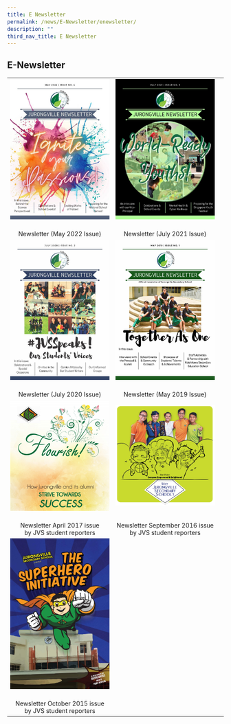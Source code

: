 ```yaml
---
title: E Newsletter
permalink: /news/E-Newsletter/enewsletter/
description: ""
third_nav_title: E Newsletter
---
```

## E-Newsletter

<table width="100%">
<tbody>
<tr>
<td width="50%" align="center"><a href="/news/E-Newsletter/2022/"><img src="/images/01 Cover Page.jpg"></a></td>
<td width="50%" aligh="center"><a href="/news/E-Newsletter/2021/"><img src="/images/JVS E-Newsletter_July_2021-P01.jpg"></a></td>
</tr>
<tr>
<td><center><br>Newsletter (May 2022 Issue)</br></center></td>
<td><center><br>Newsletter (July 2021 Issue)</br></center></td>
</tr>
<tr>
<td align="center"><a href="/news/E-Newsletter/2020/"><img src="/images/JVS e-Newsletter July2020_Page_01.jpg"></a></td>
<td align="center"><a href="/files/JVS%20Newsletter%202019%20Updated.pdf"><img src="/images/JVS Newletter May 2019 Cover.jpg"></a></td>
</tr>
<tr>
<td><center><br>Newsletter (July 2020 Issue)</br></center></td>
<td><center><br>Newsletter (May 2019 Issue)</br></center></td>
</tr>
<tr>
<td align="center"><a href=""><img src="/images/flourish.png"></a></td>
<td align="center"><a href=""><img src="/images/news.png"></a></td>
</tr>
<tr>
<td><center><br>Newsletter April 2017 issue<br>by JVS student reporters</br></center></td>
<td><center><br>Newsletter September 2016 issue<br>by JVS student reporters</br></center></td>
</tr>	
<tr>
<td align="center"><a href="/news/E-Newsletter/2015/"><img src="/images/Jurongville%202015_Page_1.jpg"></a></td>
<td></td>
</tr>
<tr>
<td><center><br>Newsletter October 2015 issue<br>by JVS student reporters</br></center><td>
<td></td>
</tr>
